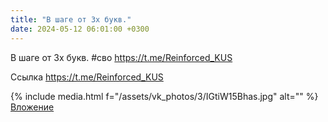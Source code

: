 ```yaml
---
title: "В шаге от 3х букв."
date: 2024-05-12 06:01:00 +0300
---
```


В шаге от 3х букв.
#сво
https://t.me/Reinforced_KUS

Ссылка
https://t.me/Reinforced_KUS

{% include media.html f="/assets/vk_photos/3/IGtiW15Bhas.jpg" alt="" %}
[Вложение](https://t.me/Reinforced_KUS)
